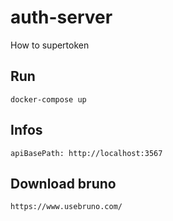 # auth-server
How to supertoken

## Run
```
docker-compose up
```

## Infos
```
apiBasePath: http://localhost:3567
```

## Download bruno
```
https://www.usebruno.com/
```
